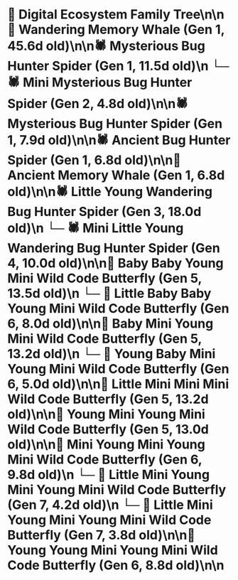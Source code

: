 # 🌳 Digital Ecosystem Family Tree\n\n🐋 Wandering Memory Whale (Gen 1, 45.6d old)\n\n🕷️ Mysterious Bug Hunter Spider (Gen 1, 11.5d old)\n  └─ 🕷️ Mini Mysterious Bug Hunter Spider (Gen 2, 4.8d old)\n\n🕷️ Mysterious Bug Hunter Spider (Gen 1, 7.9d old)\n\n🕷️ Ancient Bug Hunter Spider (Gen 1, 6.8d old)\n\n🐋 Ancient Memory Whale (Gen 1, 6.8d old)\n\n🕷️ Little Young Wandering Bug Hunter Spider (Gen 3, 18.0d old)\n  └─ 🕷️ Mini Little Young Wandering Bug Hunter Spider (Gen 4, 10.0d old)\n\n🦋 Baby Baby Young Mini Wild Code Butterfly (Gen 5, 13.5d old)\n  └─ 🦋 Little Baby Baby Young Mini Wild Code Butterfly (Gen 6, 8.0d old)\n\n🦋 Baby Mini Young Mini Wild Code Butterfly (Gen 5, 13.2d old)\n  └─ 🦋 Young Baby Mini Young Mini Wild Code Butterfly (Gen 6, 5.0d old)\n\n🦋 Little Mini Mini Mini Wild Code Butterfly (Gen 5, 13.2d old)\n\n🦋 Young Mini Young Mini Wild Code Butterfly (Gen 5, 13.0d old)\n\n🦋 Mini Young Mini Young Mini Wild Code Butterfly (Gen 6, 9.8d old)\n  └─ 🦋 Little Mini Young Mini Young Mini Wild Code Butterfly (Gen 7, 4.2d old)\n  └─ 🦋 Little Mini Young Mini Young Mini Wild Code Butterfly (Gen 7, 3.8d old)\n\n🦋 Young Young Mini Young Mini Wild Code Butterfly (Gen 6, 8.8d old)\n\n